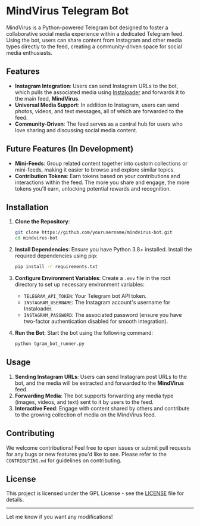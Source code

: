 # MindVirus Telegram Bot

MindVirus is a Python-powered Telegram bot designed to foster a collaborative social media experience within a dedicated Telegram feed. Using the bot, users can share content from Instagram and other media types directly to the feed, creating a community-driven space for social media enthusiasts.

## Features

- **Instagram Integration**: Users can send Instagram URLs to the bot, which pulls the associated media using [Instaloader](https://github.com/instaloader/instaloader) and forwards it to the main feed, **MindVirus**.
- **Universal Media Support**: In addition to Instagram, users can send photos, videos, and text messages, all of which are forwarded to the feed.
- **Community-Driven**: The feed serves as a central hub for users who love sharing and discussing social media content.

## Future Features (In Development)
- **Mini-Feeds**: Group related content together into custom collections or mini-feeds, making it easier to browse and explore similar topics.
- **Contribution Tokens**: Earn tokens based on your contributions and interactions within the feed. The more you share and engage, the more tokens you'll earn, unlocking potential rewards and recognition.

## Installation

1. **Clone the Repository**:
   ```bash
   git clone https://github.com/yourusername/mindvirus-bot.git
   cd mindvirus-bot
   ```

2. **Install Dependencies**:
   Ensure you have Python 3.8+ installed. Install the required dependencies using pip:
   ```bash
   pip install -r requirements.txt
   ```

3. **Configure Environment Variables**:
   Create a `.env` file in the root directory to set up necessary environment variables:
   - `TELEGRAM_API_TOKEN`: Your Telegram bot API token.
   - `INSTAGRAM_USERNAME`: The Instagram account's username for Instaloader.
   - `INSTAGRAM_PASSWORD`: The associated password (ensure you have two-factor authentication disabled for smooth integration).

4. **Run the Bot**:
   Start the bot using the following command:
   ```bash
   python tgram_bot_runner.py
   ```

## Usage

1. **Sending Instagram URLs**: Users can send Instagram post URLs to the bot, and the media will be extracted and forwarded to the **MindVirus** feed.
2. **Forwarding Media**: The bot supports forwarding any media type (images, videos, and text) sent to it by users to the feed.
3. **Interactive Feed**: Engage with content shared by others and contribute to the growing collection of media on the MindVirus feed.

## Contributing

We welcome contributions! Feel free to open issues or submit pull requests for any bugs or new features you'd like to see. Please refer to the `CONTRIBUTING.md` for guidelines on contributing.

## License

This project is licensed under the GPL License - see the [LICENSE](LICENSE) file for details.

---

Let me know if you want any modifications!
